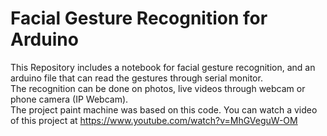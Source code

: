 # Facial Gesture Recognition for Arduino
This Repository includes a notebook for facial gesture recognition, and an arduino file that can read the gestures through serial monitor.  
The recognition can be done on photos, live videos through webcam or phone camera (IP Webcam).  
The project paint machine was based on this code. You can watch a video of this project at https://www.youtube.com/watch?v=MhGVeguW-OM
